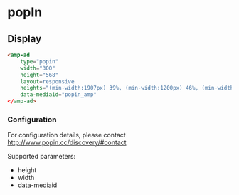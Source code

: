 <!---
Copyright 2015 The AMP HTML Authors. All Rights Reserved.

Licensed under the Apache License, Version 2.0 (the "License");
you may not use this file except in compliance with the License.
You may obtain a copy of the License at

      http://www.apache.org/licenses/LICENSE-2.0

Unless required by applicable law or agreed to in writing, software
distributed under the License is distributed on an "AS-IS" BASIS,
WITHOUT WARRANTIES OR CONDITIONS OF ANY KIND, either express or implied.
See the License for the specific language governing permissions and
limitations under the License.
-->


# popIn

## Display

```html
<amp-ad 
    type="popin"
    width="300"
    height="568"
    layout=responsive
    heights="(min-width:1907px) 39%, (min-width:1200px) 46%, (min-width:780px) 64%, (min-width:480px) 98%, (min-width:460px) 167%, 196%"
    data-mediaid="popin_amp"
</amp-ad>
```

### Configuration

For configuration details, please contact http://www.popin.cc/discovery/#contact

Supported parameters:

- height
- width
- data-mediaid
